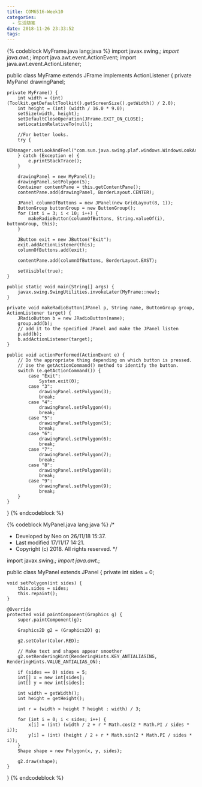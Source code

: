 ```yaml
---
title: COM6516-Week10
categories:
  - 生活随笔
date: 2018-11-26 23:33:52
tags:
---
```


{% codeblock MyFrame.java lang:java %}
import javax.swing.*;
import java.awt.*;
import java.awt.event.ActionEvent;
import java.awt.event.ActionListener;

public class MyFrame extends JFrame implements ActionListener {
	private MyPanel drawingPanel;

	private MyFrame() {
		int width = (int) (Toolkit.getDefaultToolkit().getScreenSize().getWidth() / 2.0);
		int height = (int) (width / 16.0 * 9.0);
		setSize(width, height);
		setDefaultCloseOperation(JFrame.EXIT_ON_CLOSE);
		setLocationRelativeTo(null);

		//For better looks.
		try {
			UIManager.setLookAndFeel("com.sun.java.swing.plaf.windows.WindowsLookAndFeel");
		} catch (Exception e) {
			e.printStackTrace();
		}

		drawingPanel = new MyPanel();
		drawingPanel.setPolygon(5);
		Container contentPane = this.getContentPane();
		contentPane.add(drawingPanel, BorderLayout.CENTER);

		JPanel columnOfButtons = new JPanel(new GridLayout(8, 1));
		ButtonGroup buttonGroup = new ButtonGroup();
		for (int i = 3; i < 10; i++) {
			makeRadioButton(columnOfButtons, String.valueOf(i), buttonGroup, this);
		}

		JButton exit = new JButton("Exit");
		exit.addActionListener(this);
		columnOfButtons.add(exit);

		contentPane.add(columnOfButtons, BorderLayout.EAST);

		setVisible(true);
	}

	public static void main(String[] args) {
		javax.swing.SwingUtilities.invokeLater(MyFrame::new);
	}

	private void makeRadioButton(JPanel p, String name, ButtonGroup group, ActionListener target) {
		JRadioButton b = new JRadioButton(name);
		group.add(b);
		// add it to the specified JPanel and make the JPanel listen
		p.add(b);
		b.addActionListener(target);
	}

	public void actionPerformed(ActionEvent e) {
		// Do the appropriate thing depending on which button is pressed.
		// Use the getActionCommand() method to identify the button.
		switch (e.getActionCommand()) {
			case "Exit":
				System.exit(0);
			case "3":
				drawingPanel.setPolygon(3);
				break;
			case "4":
				drawingPanel.setPolygon(4);
				break;
			case "5":
				drawingPanel.setPolygon(5);
				break;
			case "6":
				drawingPanel.setPolygon(6);
				break;
			case "7":
				drawingPanel.setPolygon(7);
				break;
			case "8":
				drawingPanel.setPolygon(8);
				break;
			case "9":
				drawingPanel.setPolygon(9);
				break;
		}
	}

}
{% endcodeblock %}
<!--more-->
{% codeblock MyPanel.java lang:java %}
/*
 * Developed by Neo on 26/11/18 15:37.
 * Last modified 17/11/17 14:21.
 * Copyright (c) 2018. All rights reserved.
 */

import javax.swing.*;
import java.awt.*;

public class MyPanel extends JPanel {
	private int sides = 0;

	void setPolygon(int sides) {
		this.sides = sides;
		this.repaint();
	}

	@Override
	protected void paintComponent(Graphics g) {
		super.paintComponent(g);

		Graphics2D g2 = (Graphics2D) g;

		g2.setColor(Color.RED);

		// Make text and shapes appear smoother
		g2.setRenderingHint(RenderingHints.KEY_ANTIALIASING, RenderingHints.VALUE_ANTIALIAS_ON);

		if (sides == 0) sides = 5;
		int[] x = new int[sides];
		int[] y = new int[sides];

		int width = getWidth();
		int height = getHeight();

		int r = (width > height ? height : width) / 3;

		for (int i = 0; i < sides; i++) {
			x[i] = (int) (width / 2 + r * Math.cos(2 * Math.PI / sides * i));
			y[i] = (int) (height / 2 + r * Math.sin(2 * Math.PI / sides * i));
		}
		Shape shape = new Polygon(x, y, sides);

		g2.draw(shape);
	}
}
{% endcodeblock %}